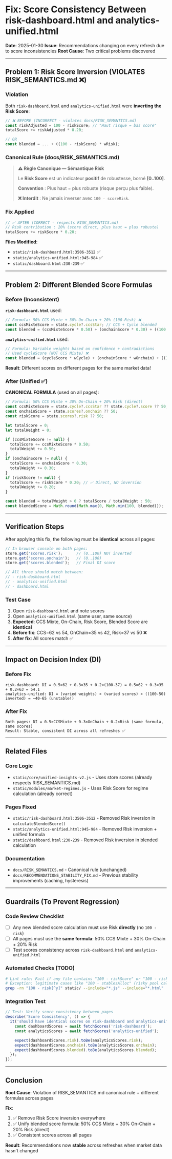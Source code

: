 # Fix: Score Consistency Between risk-dashboard.html and analytics-unified.html

**Date**: 2025-01-30
**Issue**: Recommendations changing on every refresh due to score inconsistencies
**Root Cause**: Two critical problems discovered

---

## Problem 1: Risk Score Inversion (VIOLATES RISK_SEMANTICS.md ❌)

### Violation
Both `risk-dashboard.html` and `analytics-unified.html` were **inverting the Risk Score**:

```javascript
// ❌ BEFORE (INCORRECT - violates docs/RISK_SEMANTICS.md)
const riskAdjusted = 100 - riskScore; // "Haut risque = bas score"
totalScore += riskAdjusted * 0.20;

// OR
const blended = ... + ((100 - riskScore) * wRisk);
```

### Canonical Rule (docs/RISK_SEMANTICS.md)
> **⚠️ Règle Canonique — Sémantique Risk**
>
> Le **Risk Score** est un indicateur **positif** de robustesse, borné **[0..100]**.
>
> **Convention** : Plus haut = plus robuste (risque perçu plus faible).
>
> **❌ Interdit** : Ne jamais inverser avec `100 - scoreRisk`.

### Fix Applied
```javascript
// ✅ AFTER (CORRECT - respects RISK_SEMANTICS.md)
// Risk contribution : 20% (score direct, plus haut = plus robuste)
totalScore += riskScore * 0.20;
```

**Files Modified**:
- `static/risk-dashboard.html:3506-3512` ✅
- `static/analytics-unified.html:945-984` ✅
- `static/dashboard.html:230-239` ✅

---

## Problem 2: Different Blended Score Formulas

### Before (Inconsistent)

**`risk-dashboard.html`** used:
```javascript
// Formula: 50% CCS Mixte + 30% On-Chain + 20% (100-Risk) ❌
const ccsMixteScore = state.cycle?.ccsStar; // CCS + Cycle blended
const blended = (ccsMixteScore * 0.50) + (onchainScore * 0.30) + ((100 - riskScore) * 0.20);
```

**`analytics-unified.html`** used:
```javascript
// Formula: Variable weights based on confidence + contradictions
// Used cycleScore (NOT CCS Mixte) ❌
const blended = (cycleScore * wCycle) + (onchainScore * wOnchain) + ((100 - riskScore) * wRisk);
```

**Result**: Different scores on different pages for the same market data!

### After (Unified ✅)

**CANONICAL FORMULA** (used on all pages):
```javascript
// Formula: 50% CCS Mixte + 30% On-Chain + 20% Risk (direct)
const ccsMixteScore = state.cycle?.ccsStar ?? state.cycle?.score ?? 50;
const onchainScore = state.scores?.onchain ?? 50;
const riskScore = state.scores?.risk ?? 50;

let totalScore = 0;
let totalWeight = 0;

if (ccsMixteScore != null) {
  totalScore += ccsMixteScore * 0.50;
  totalWeight += 0.50;
}
if (onchainScore != null) {
  totalScore += onchainScore * 0.30;
  totalWeight += 0.30;
}
if (riskScore != null) {
  totalScore += riskScore * 0.20; // ✅ Direct, NO inversion
  totalWeight += 0.20;
}

const blended = totalWeight > 0 ? totalScore / totalWeight : 50;
const blendedScore = Math.round(Math.max(0, Math.min(100, blended)));
```

---

## Verification Steps

After applying this fix, the following must be **identical** across all pages:

```javascript
// In browser console on both pages:
store.get('scores.risk');      // (0..100) NOT inverted
store.get('scores.onchain');   // (0..100)
store.get('scores.blended');   // Final DI score

// All three should match between:
// - risk-dashboard.html
// - analytics-unified.html
// - dashboard.html
```

### Test Case
1. Open `risk-dashboard.html` and note scores
2. Open `analytics-unified.html` (same user, same source)
3. **Expected**: CCS Mixte, On-Chain, Risk Score, Blended Score are **identical**
4. **Before fix**: CCS=62 vs 54, OnChain=35 vs 42, Risk=37 vs 50 ❌
5. **After fix**: All scores match ✅

---

## Impact on Decision Index (DI)

### Before Fix
```
risk-dashboard: DI = 0.5×62 + 0.3×35 + 0.2×(100-37) = 0.5×62 + 0.3×35 + 0.2×63 = 54.1
analytics-unified: DI = (varied weights) × (varied scores) × ((100-50) inverted) = ~40-65 (unstable!)
```

### After Fix
```
Both pages: DI = 0.5×CCSMixte + 0.3×OnChain + 0.2×Risk (same formula, same scores)
Result: Stable, consistent DI across all refreshes ✅
```

---

## Related Files

### Core Logic
- `static/core/unified-insights-v2.js` - Uses store scores (already respects RISK_SEMANTICS.md)
- `static/modules/market-regimes.js` - Uses Risk Score for regime calculation (already correct)

### Pages Fixed
- `static/risk-dashboard.html:3506-3512` - Removed Risk inversion in `calculateBlendedScore()`
- `static/analytics-unified.html:945-984` - Removed Risk inversion + unified formula
- `static/dashboard.html:230-239` - Removed Risk inversion in blended calculation

### Documentation
- `docs/RISK_SEMANTICS.md` - Canonical rule (unchanged)
- `docs/RECOMMENDATIONS_STABILITY_FIX.md` - Previous stability improvements (caching, hysteresis)

---

## Guardrails (To Prevent Regression)

### Code Review Checklist
- [ ] Any new blended score calculation must use Risk **directly** (no `100 - risk`)
- [ ] All pages must use the **same formula**: 50% CCS Mixte + 30% On-Chain + 20% Risk
- [ ] Test scores consistency across `risk-dashboard.html` and `analytics-unified.html`

### Automated Checks (TODO)
```bash
# Lint rule: Fail if any file contains "100 - riskScore" or "100 - risk_score"
# Exception: legitimate cases like "100 - stablesAlloc" (risky pool calculation)
grep -rn "100 - risk[^y]" static/ --include="*.js" --include="*.html"
```

### Integration Test
```javascript
// Test: Verify score consistency between pages
describe('Score Consistency', () => {
  it('should have identical scores on risk-dashboard and analytics-unified', async () => {
    const dashboardScores = await fetchScores('risk-dashboard');
    const analyticsScores = await fetchScores('analytics-unified');

    expect(dashboardScores.risk).toBe(analyticsScores.risk);
    expect(dashboardScores.onchain).toBe(analyticsScores.onchain);
    expect(dashboardScores.blended).toBe(analyticsScores.blended);
  });
});
```

---

## Conclusion

**Root Cause**: Violation of RISK_SEMANTICS.md canonical rule + different formulas across pages

**Fix**:
1. ✅ Remove Risk Score inversion everywhere
2. ✅ Unify blended score formula: 50% CCS Mixte + 30% On-Chain + 20% Risk (direct)
3. ✅ Consistent scores across all pages

**Result**: Recommendations now **stable** across refreshes when market data hasn't changed
